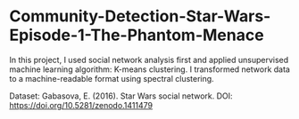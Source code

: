# Community-Detection-Star-Wars-Episode-1-The-Phantom-Menace

In this project, I used social network analysis first and applied unsupervised machine learning algorithm: K-means clustering. I transformed network data to a machine-readable format using spectral clustering. 

Dataset: Gabasova, E. (2016). Star Wars social network. DOI: https://doi.org/10.5281/zenodo.1411479

